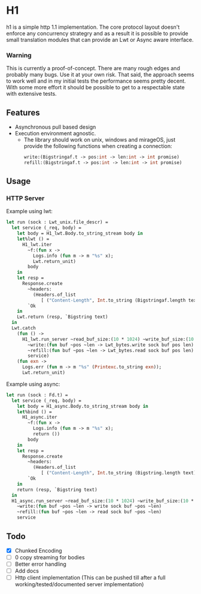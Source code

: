 # H1

h1 is a simple http 1.1 implementation. The core protocol layout doesn't enforce any concurrency strategry
and as a result it is possible to provide small translation modules that can provide an Lwt or Async aware interface.


### Warning
This is currently a proof-of-concept. There are many rough edges and probably many bugs. Use it at your own risk.
That said, the approach seems to work well and in my initial tests the performance seems pretty decent. With some more effort it should be possible to get to a respectable state with extensive tests.

## Features
* Asynchronous pull based design
* Execution environment agnostic.
    * The library should work on unix, windows and mirageOS, just provide the following functions when creating a connection:
        ```ocaml
        write:(Bigstringaf.t -> pos:int -> len:int -> int promise)
        refill:(Bigstringaf.t -> pos:int -> len:int -> int promise)
        ```

## Usage

### HTTP Server

Example using lwt:

<!-- $MDX file=example/main.ml,part=simple_server -->
```ocaml
let run (sock : Lwt_unix.file_descr) =
  let service (_req, body) =
    let body = H1_lwt.Body.to_string_stream body in
    let%lwt () =
      H1_lwt.iter
        ~f:(fun x ->
          Logs.info (fun m -> m "%s" x);
          Lwt.return_unit)
        body
    in
    let resp =
      Response.create
        ~headers:
          (Headers.of_list
             [ ("Content-Length", Int.to_string (Bigstringaf.length text)) ])
        `Ok
    in
    Lwt.return (resp, `Bigstring text)
  in
  Lwt.catch
    (fun () ->
      H1_lwt.run_server ~read_buf_size:(10 * 1024) ~write_buf_size:(10 * 1024)
        ~write:(fun buf ~pos ~len -> Lwt_bytes.write sock buf pos len)
        ~refill:(fun buf ~pos ~len -> Lwt_bytes.read sock buf pos len)
        service)
    (fun exn ->
      Logs.err (fun m -> m "%s" (Printexc.to_string exn));
      Lwt.return_unit)
```

Example using async:

<!-- $MDX file=example/main_async.ml,part=simple_server -->
```ocaml
let run (sock : Fd.t) =
  let service (_req, body) =
    let body = H1_async.Body.to_string_stream body in
    let%bind () =
      H1_async.iter
        ~f:(fun x ->
          Logs.info (fun m -> m "%s" x);
          return ())
        body
    in
    let resp =
      Response.create
        ~headers:
          (Headers.of_list
             [ ("Content-Length", Int.to_string (Bigstring.length text)) ])
        `Ok
    in
    return (resp, `Bigstring text)
  in
  H1_async.run_server ~read_buf_size:(10 * 1024) ~write_buf_size:(10 * 1024)
    ~write:(fun buf ~pos ~len -> write sock buf ~pos ~len)
    ~refill:(fun buf ~pos ~len -> read sock buf ~pos ~len)
    service
```

## Todo
- [x] Chunked Encoding
- [ ] 0 copy streaming for bodies
- [ ] Better error handling
- [ ] Add docs
- [ ] Http client implementation (This can be pushed till after a full working/tested/documented server implementation)
